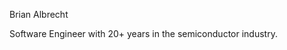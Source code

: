 Brian Albrecht

Software Engineer with 20+ years in the semiconductor industry. 

<!---
brian-d-albrecht/brian-d-albrecht is a ✨ special ✨ repository because its `README.md` (this file) appears on your GitHub profile.
You can click the Preview link to take a look at your changes.
--->
